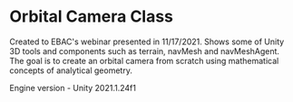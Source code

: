 # Orbital Camera Class

Created to EBAC's webinar presented in 11/17/2021.
Shows some of Unity 3D tools and components such as terrain, navMesh and navMeshAgent.
The goal is to create an orbital camera from scratch using mathematical concepts of analytical geometry.

Engine version - Unity 2021.1.24f1
